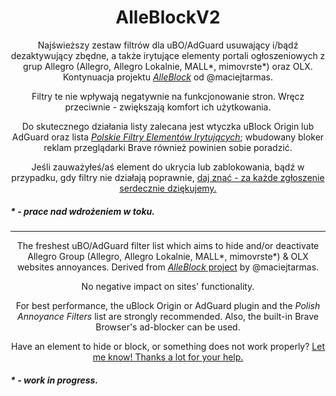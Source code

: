 <h1 align="center">AlleBlockV2</h1>
<p align="center">Najświeższy zestaw filtrów dla uBO/AdGuard usuwający i/bądź dezaktywujący zbędne, a także irytujące elementy portali ogłoszeniowych z grup Allegro (Allegro, Allegro Lokalnie, MALL*, mimovrste*) oraz OLX. Kontynuacja projektu <a href="https://github.com/maciejtarmas/AlleBlock"><i>AlleBlock</i></a> od @maciejtarmas.</p>
<p align="center">Filtry te nie wpływają negatywnie na funkcjonowanie stron. Wręcz przeciwnie - zwiększają komfort ich użytkowania.</p>
<p align="center">Do skutecznego działania listy zalecana jest wtyczka uBlock Origin lub AdGuard oraz lista <a href="https://polishannoyancefilters.netlify.app/"><i>Polskie Filtry Elementów Irytujących</i></a>; wbudowany bloker reklam przeglądarki Brave również powinien sobie poradzić.</p>
<p align="center">Jeśli zauważyłeś/aś element do ukrycia lub zablokowania, bądź w przypadku, gdy filtry nie działają poprawnie, <a href="https://github.com/CrusheerPL/AlleBlockV2/issues">daj znać - za każde zgłoszenie serdecznie dziękujemy.</a></p>

<h5>* - prace nad wdrożeniem w toku.</h5>

<hr>

<p align="center">The freshest uBO/AdGuard filter list which aims to hide and/or deactivate Allegro Group (Allegro, Allegro Lokalnie, MALL*, mimovrste*) & OLX websites annoyances. Derived from <a href="https://github.com/maciejtarmas/AlleBlock"><i>AlleBlock</i> project</a> by @maciejtarmas.</p>
<p align="center">No negative impact on sites' functionality.</p>
<p align="center">For best performance, the uBlock Origin or AdGuard plugin and the <i>Polish Annoyance Filters</i> list are strongly recommended. Also, the built-in Brave Browser's ad-blocker can be used.</p>
<p align="center">Have an element to hide or block, or something does not work properly? <a href="https://github.com/CrusheerPL/AlleBlockV2/issues">Let me know! Thanks a lot for your help.</a></p>

<h5>* - work in progress.</h5>
